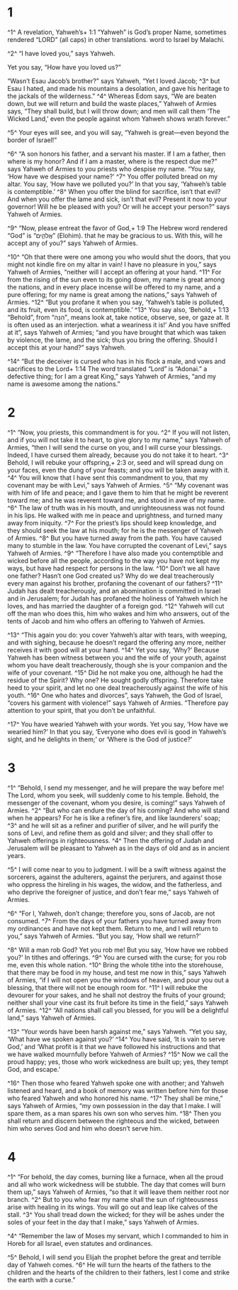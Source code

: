 # 1 
^1^ A revelation, Yahweh’s+ 1:1 “Yahweh” is God’s proper Name, sometimes rendered “LORD” (all caps) in other translations. word to Israel by Malachi. 

^2^ “I have loved you,” says Yahweh. 

Yet you say, “How have you loved us?” 

“Wasn’t Esau Jacob’s brother?” says Yahweh, “Yet I loved Jacob; ^3^ but Esau I hated, and made his mountains a desolation, and gave his heritage to the jackals of the wilderness.” ^4^ Whereas Edom says, “We are beaten down, but we will return and build the waste places,” Yahweh of Armies says, “They shall build, but I will throw down; and men will call them ‘The Wicked Land,’ even the people against whom Yahweh shows wrath forever.” 

^5^ Your eyes will see, and you will say, “Yahweh is great—even beyond the border of Israel!” 

^6^ “A son honors his father, and a servant his master. If I am a father, then where is my honor? And if I am a master, where is the respect due me?” says Yahweh of Armies to you priests who despise my name. “You say, ‘How have we despised your name?’ ^7^ You offer polluted bread on my altar. You say, ‘How have we polluted you?’ In that you say, ‘Yahweh’s table is contemptible.’ ^8^ When you offer the blind for sacrifice, isn’t that evil? And when you offer the lame and sick, isn’t that evil? Present it now to your governor! Will he be pleased with you? Or will he accept your person?” says Yahweh of Armies. 

^9^ “Now, please entreat the favor of God,+ 1:9 The Hebrew word rendered “God” is “אֱלֹהִ֑ים” (Elohim). that he may be gracious to us. With this, will he accept any of you?” says Yahweh of Armies. 

^10^ “Oh that there were one among you who would shut the doors, that you might not kindle fire on my altar in vain! I have no pleasure in you,” says Yahweh of Armies, “neither will I accept an offering at your hand. ^11^ For from the rising of the sun even to its going down, my name is great among the nations, and in every place incense will be offered to my name, and a pure offering; for my name is great among the nations,” says Yahweh of Armies. ^12^ “But you profane it when you say, ‘Yahweh’s table is polluted, and its fruit, even its food, is contemptible.’ ^13^ You say also, ‘Behold,+ 1:13 “Behold”, from “הִנֵּה”, means look at, take notice, observe, see, or gaze at. It is often used as an interjection. what a weariness it is!’ And you have sniffed at it”, says Yahweh of Armies; “and you have brought that which was taken by violence, the lame, and the sick; thus you bring the offering. Should I accept this at your hand?” says Yahweh. 

^14^ “But the deceiver is cursed who has in his flock a male, and vows and sacrifices to the Lord+ 1:14 The word translated “Lord” is “Adonai.” a defective thing; for I am a great King,” says Yahweh of Armies, “and my name is awesome among the nations.” 

# 2 
^1^ “Now, you priests, this commandment is for you. ^2^ If you will not listen, and if you will not take it to heart, to give glory to my name,” says Yahweh of Armies, “then I will send the curse on you, and I will curse your blessings. Indeed, I have cursed them already, because you do not take it to heart. ^3^ Behold, I will rebuke your offspring,+ 2:3 or, seed and will spread dung on your faces, even the dung of your feasts; and you will be taken away with it. ^4^ You will know that I have sent this commandment to you, that my covenant may be with Levi,” says Yahweh of Armies. ^5^ “My covenant was with him of life and peace; and I gave them to him that he might be reverent toward me; and he was reverent toward me, and stood in awe of my name. ^6^ The law of truth was in his mouth, and unrighteousness was not found in his lips. He walked with me in peace and uprightness, and turned many away from iniquity. ^7^ For the priest’s lips should keep knowledge, and they should seek the law at his mouth; for he is the messenger of Yahweh of Armies. ^8^ But you have turned away from the path. You have caused many to stumble in the law. You have corrupted the covenant of Levi,” says Yahweh of Armies. ^9^ “Therefore I have also made you contemptible and wicked before all the people, according to the way you have not kept my ways, but have had respect for persons in the law. ^10^ Don’t we all have one father? Hasn’t one God created us? Why do we deal treacherously every man against his brother, profaning the covenant of our fathers? ^11^ Judah has dealt treacherously, and an abomination is committed in Israel and in Jerusalem; for Judah has profaned the holiness of Yahweh which he loves, and has married the daughter of a foreign god. ^12^ Yahweh will cut off the man who does this, him who wakes and him who answers, out of the tents of Jacob and him who offers an offering to Yahweh of Armies. 

^13^ “This again you do: you cover Yahweh’s altar with tears, with weeping, and with sighing, because he doesn’t regard the offering any more, neither receives it with good will at your hand. ^14^ Yet you say, ‘Why?’ Because Yahweh has been witness between you and the wife of your youth, against whom you have dealt treacherously, though she is your companion and the wife of your covenant. ^15^ Did he not make you one, although he had the residue of the Spirit? Why one? He sought godly offspring. Therefore take heed to your spirit, and let no one deal treacherously against the wife of his youth. ^16^ One who hates and divorces”, says Yahweh, the God of Israel, “covers his garment with violence!” says Yahweh of Armies. “Therefore pay attention to your spirit, that you don’t be unfaithful. 

^17^ You have wearied Yahweh with your words. Yet you say, ‘How have we wearied him?’ In that you say, ‘Everyone who does evil is good in Yahweh’s sight, and he delights in them;’ or ‘Where is the God of justice?’ 

# 3 
^1^ “Behold, I send my messenger, and he will prepare the way before me! The Lord, whom you seek, will suddenly come to his temple. Behold, the messenger of the covenant, whom you desire, is coming!” says Yahweh of Armies. ^2^ “But who can endure the day of his coming? And who will stand when he appears? For he is like a refiner’s fire, and like launderers’ soap; ^3^ and he will sit as a refiner and purifier of silver, and he will purify the sons of Levi, and refine them as gold and silver; and they shall offer to Yahweh offerings in righteousness. ^4^ Then the offering of Judah and Jerusalem will be pleasant to Yahweh as in the days of old and as in ancient years. 

^5^ I will come near to you to judgment. I will be a swift witness against the sorcerers, against the adulterers, against the perjurers, and against those who oppress the hireling in his wages, the widow, and the fatherless, and who deprive the foreigner of justice, and don’t fear me,” says Yahweh of Armies. 

^6^ “For I, Yahweh, don’t change; therefore you, sons of Jacob, are not consumed. ^7^ From the days of your fathers you have turned away from my ordinances and have not kept them. Return to me, and I will return to you,” says Yahweh of Armies. “But you say, ‘How shall we return?’ 

^8^ Will a man rob God? Yet you rob me! But you say, ‘How have we robbed you?’ In tithes and offerings. ^9^ You are cursed with the curse; for you rob me, even this whole nation. ^10^ Bring the whole tithe into the storehouse, that there may be food in my house, and test me now in this,” says Yahweh of Armies, “if I will not open you the windows of heaven, and pour you out a blessing, that there will not be enough room for. ^11^ I will rebuke the devourer for your sakes, and he shall not destroy the fruits of your ground; neither shall your vine cast its fruit before its time in the field,” says Yahweh of Armies. ^12^ “All nations shall call you blessed, for you will be a delightful land,” says Yahweh of Armies. 

^13^ “Your words have been harsh against me,” says Yahweh. “Yet you say, ‘What have we spoken against you?’ ^14^ You have said, ‘It is vain to serve God,’ and ‘What profit is it that we have followed his instructions and that we have walked mournfully before Yahweh of Armies? ^15^ Now we call the proud happy; yes, those who work wickedness are built up; yes, they tempt God, and escape.’ 

^16^ Then those who feared Yahweh spoke one with another; and Yahweh listened and heard, and a book of memory was written before him for those who feared Yahweh and who honored his name. ^17^ They shall be mine,” says Yahweh of Armies, “my own possession in the day that I make. I will spare them, as a man spares his own son who serves him. ^18^ Then you shall return and discern between the righteous and the wicked, between him who serves God and him who doesn’t serve him. 

# 4 
^1^ “For behold, the day comes, burning like a furnace, when all the proud and all who work wickedness will be stubble. The day that comes will burn them up,” says Yahweh of Armies, “so that it will leave them neither root nor branch. ^2^ But to you who fear my name shall the sun of righteousness arise with healing in its wings. You will go out and leap like calves of the stall. ^3^ You shall tread down the wicked; for they will be ashes under the soles of your feet in the day that I make,” says Yahweh of Armies. 

^4^ “Remember the law of Moses my servant, which I commanded to him in Horeb for all Israel, even statutes and ordinances. 

^5^ Behold, I will send you Elijah the prophet before the great and terrible day of Yahweh comes. ^6^ He will turn the hearts of the fathers to the children and the hearts of the children to their fathers, lest I come and strike the earth with a curse.” 